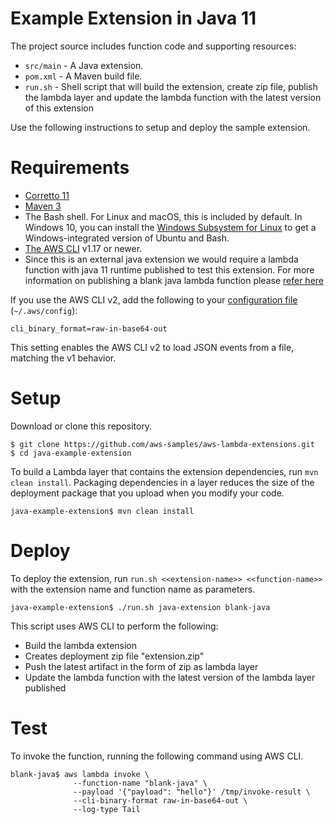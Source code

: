 # Example Extension in Java 11

The project source includes function code and supporting resources:

- `src/main` - A Java extension.
- `pom.xml` - A Maven build file.
- `run.sh` - Shell script that will build the extension, create zip file, publish the lambda layer and update the lambda function with the latest version of this extension 

Use the following instructions to setup and deploy the sample extension.

# Requirements

- [Corretto 11](https://docs.aws.amazon.com/corretto/latest/corretto-11-ug/downloads-list.html)
- [Maven 3](https://maven.apache.org/docs/history.html)
- The Bash shell. For Linux and macOS, this is included by default. In Windows 10, you can install the [Windows Subsystem for Linux](https://docs.microsoft.com/en-us/windows/wsl/install-win10) to get a Windows-integrated version of Ubuntu and Bash.
- [The AWS CLI](https://docs.aws.amazon.com/cli/latest/userguide/cli-chap-install.html) v1.17 or newer.
- Since this is an external java extension we would require a lambda function with java 11 runtime published to test this extension. For more information on publishing a blank java lambda function please [refer here](https://github.com/awsdocs/aws-lambda-developer-guide/tree/master/sample-apps/blank-java)

If you use the AWS CLI v2, add the following to your [configuration file](https://docs.aws.amazon.com/cli/latest/userguide/cli-configure-files.html) (`~/.aws/config`):

```
cli_binary_format=raw-in-base64-out
```

This setting enables the AWS CLI v2 to load JSON events from a file, matching the v1 behavior.

# Setup

Download or clone this repository.

    $ git clone https://github.com/aws-samples/aws-lambda-extensions.git
    $ cd java-example-extension

To build a Lambda layer that contains the extension dependencies, run `mvn clean install`. Packaging dependencies in a layer reduces the size of the deployment package that you upload when you modify your code.

    java-example-extension$ mvn clean install

# Deploy

To deploy the extension, run `run.sh <<extension-name>> <<function-name>>` with the extension name and function name as parameters.

    java-example-extension$ ./run.sh java-extension blank-java   

This script uses AWS CLI to perform the following:
- Build the lambda extension
- Creates deployment zip file "extension.zip"
- Push the latest artifact in the form of zip as lambda layer
- Update the lambda function with the latest version of the lambda layer published

# Test
To invoke the function, running the following command using AWS CLI.

    blank-java$ aws lambda invoke \
                  --function-name "blank-java" \
                  --payload '{"payload": "hello"}' /tmp/invoke-result \
                  --cli-binary-format raw-in-base64-out \
                  --log-type Tail                  